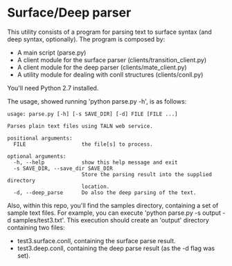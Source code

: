 # Surface/Deep parser 

This utility consists of a program for parsing text to surface syntax (and deep syntax, optionally). The program is composed by:
- A main script (parse.py)
- A client module for the surface parser (clients/transition_client.py)
- A client module for the deep parser (clients/mate_client.py)
- A utility module for dealing with conll structures (clients/conll.py)

You'll need Python 2.7 installed.

The usage, showed running 'python parse.py -h', is as follows:
```
usage: parse.py [-h] [-s SAVE_DIR] [-d] FILE [FILE ...]

Parses plain text files using TALN web service.

positional arguments:
  FILE                  the file[s] to process.

optional arguments:
  -h, --help            show this help message and exit
  -s SAVE_DIR, --save_dir SAVE_DIR
                        Store the parsing result into the supplied directory
                        location.
  -d, --deep_parse      Do also the deep parsing of the text.
```

Also, within this repo, you'll find the samples directory, containing a set of sample text files.
For example, you can execute 'python parse.py -s output -d samples/test3.txt'. This execution should create an 'output' directory containing two files:

- test3.surface.conll, containing the surface parse result.
- test3.deep.conll, containing the deep parse result (as the -d flag was set).



